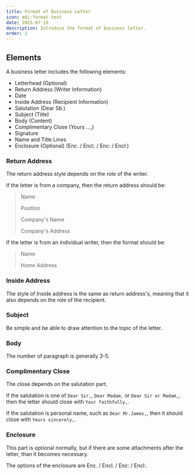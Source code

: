 ```yaml
---
title: Format of Business Letter
icon: mdi:format-text
date: 2025-07-19
description: Introduce the format of business letter.
order: 1
---
```


## Elements

A business letter includes the following elements:

* Letterhead (Optional)
* Return Address (Writer Information)
* Date
* Inside Address (Recipient Information)
* Salutation (Dear Sb.)
* Subject (Title)
* Body (Content)
* Complimentary Close (Yours ...,)
* Signature
* Name and Title Lines
* Enclosure (Optional) (Enc. / Encl. / Enc: / Encl:)

### Return Address

The return address style depends on the role of the writer.

If the letter is from a company, then the return address should be:

> Name
>
> Position
>
> Company's Name
>
> Company's Address

If the letter is from an individual writer, then the format should be:

> Name
>
> Home Address

### Inside Address

The style of Inside address is the same as return address's, meaning that it also depends on the role of the recipient.

### Subject

Be simple and be able to draw attention to the topic of the letter.

### Body

The number of paragraph is generally 3-5.

### Complimentary Close

The close depends on the salutation part.

If the salutation is one of `Dear Sir,`, `Dear Madam,` or `Dear Sir or Madam,`, then the letter should close with `Your faithfully,`.

If the salutation is personal name, such as `Dear Mr.James,`, then it should close with `Yours sincerely,`.

### Enclosure

This part is optional normally, but if there are some attachments after the letter, than it becomes necessary.

The options of the enclosure are Enc. / Encl. / Enc: / Encl:.
